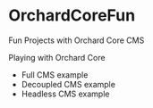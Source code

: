 # OrchardCoreFun
Fun Projects with Orchard Core CMS

Playing with Orchard Core

 - Full CMS example
 - Decoupled CMS example
 - Headless CMS example
 
